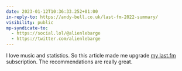 ```yaml
---
date: 2023-01-12T10:36:33.252+01:00
in-reply-to: https://andy-bell.co.uk/last-fm-2022-summary/
visibility: public
mp-syndicate-to:
  - https://social.lol/@alienlebarge
  - https://twitter.com/alienlebarge
---
```

I love music and statistics. So this article made me upgrade [my last.fm](https://www.last.fm/fr/user/alienlebarge) subscription. The recommendations are really great.
